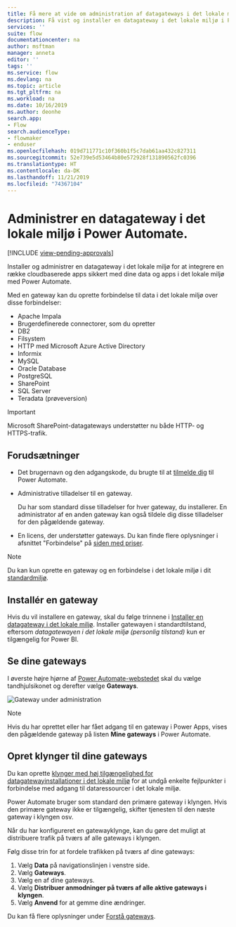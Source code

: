 ```yaml
---
title: Få mere at vide om administration af datagateways i det lokale miljø | Microsoft Docs
description: Få vist og installer en datagateway i det lokale miljø i Power Automate.
services: ''
suite: flow
documentationcenter: na
author: msftman
manager: anneta
editor: ''
tags: ''
ms.service: flow
ms.devlang: na
ms.topic: article
ms.tgt_pltfrm: na
ms.workload: na
ms.date: 10/16/2019
ms.author: deonhe
search.app:
- Flow
search.audienceType:
- flowmaker
- enduser
ms.openlocfilehash: 019d711771c10f360b1f5c7dab61aa432c827311
ms.sourcegitcommit: 52e739e5d53464b80e572928f131890562fc0396
ms.translationtype: HT
ms.contentlocale: da-DK
ms.lasthandoff: 11/21/2019
ms.locfileid: "74367104"
---
```

# <a name="manage-an-on-premises-data-gateway-in-power-automate"></a>Administrer en datagateway i det lokale miljø i Power Automate.
[!INCLUDE [view-pending-approvals](includes/cc-rebrand.md)]

Installer og administrer en datagateway i det lokale miljø for at integrere en række cloudbaserede apps sikkert med dine data og apps i det lokale miljø med Power Automate.

Med en gateway kan du oprette forbindelse til data i det lokale miljø over disse forbindelser:

* Apache Impala
* Brugerdefinerede connectorer, som du opretter
* DB2
* Filsystem
* HTTP med Microsoft Azure Active Directory
* Informix
* MySQL
* Oracle Database
* PostgreSQL
* SharePoint
* SQL Server
* Teradata (prøveversion)

> [!IMPORTANT]
> Microsoft SharePoint-datagateways understøtter nu både HTTP- og HTTPS-trafik.

## <a name="prerequisites"></a>Forudsætninger

* Det brugernavn og den adgangskode, du brugte til at [tilmelde dig](sign-up-sign-in.md) til Power Automate.
* Administrative tilladelser til en gateway.

  Du har som standard disse tilladelser for hver gateway, du installerer. En administrator af en anden gateway kan også tildele dig disse tilladelser for den pågældende gateway.
* En licens, der understøtter gateways. Du kan finde flere oplysninger i afsnittet "Forbindelse" på [siden med priser](https://flow.microsoft.com/pricing/).

> [!NOTE]
> Du kan kun oprette en gateway og en forbindelse i det lokale miljø i dit [standardmiljø](environments-overview-maker.md).

## <a name="install-a-gateway"></a>Installér en gateway

Hvis du vil installere en gateway, skal du følge trinnene i [Installer en datagateway i det lokale miljø](/data-integration/gateway/service-gateway-install). Installer gatewayen i standardtilstand, eftersom _datagatewayen i det lokale miljø (personlig tilstand)_ kun er tilgængelig for Power BI.

## <a name="view-your-gateways"></a>Se dine gateways

I øverste højre hjørne af [Power Automate-webstedet](https://flow.microsoft.com) skal du vælge tandhjulsikonet og derefter vælge **Gateways**.

![Gateway under administration][1]

> [!NOTE]
> Hvis du har oprettet eller har fået adgang til en gateway i Power Apps, vises den pågældende gateway på listen **Mine gateways** i Power Automate.

## <a name="cluster-your-gateways"></a>Opret klynger til dine gateways

Du kan oprette [klynger med høj tilgængelighed for datagatewayinstallationer i det lokale miljø](/data-integration/gateway/service-gateway-high-availability-clusters) for at undgå enkelte fejlpunkter i forbindelse med adgang til dataressourcer i det lokale miljø.

Power Automate bruger som standard den primære gateway i klyngen. Hvis den primære gateway ikke er tilgængelig, skifter tjenesten til den næste gateway i klyngen osv.

Når du har konfigureret en gatewayklynge, kan du gøre det muligt at distribuere trafik på tværs af alle gateways i klyngen.

Følg disse trin for at fordele trafikken på tværs af dine gateways:

1. Vælg **Data** på navigationslinjen i venstre side.
1. Vælg **Gateways**.
1. Vælg en af dine gateways.
1. Vælg **Distribuer anmodninger på tværs af alle aktive gateways i klyngen**.
1. Vælg **Anvend** for at gemme dine ændringer.

Du kan få flere oplysninger under [Forstå gateways](gateway-reference.md).

<!-- Image references -->
[1]: ./media/manage-gateway/view-gateways.png
